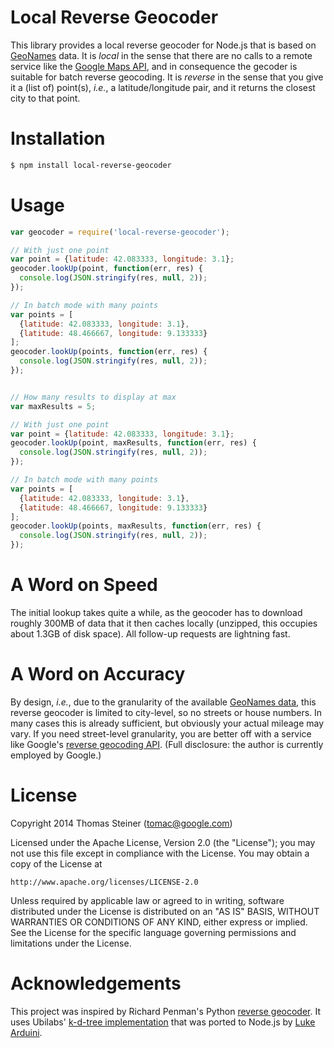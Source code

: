 Local Reverse Geocoder
======================

This library provides a local reverse geocoder for Node.js that is based on [GeoNames](http://download.geonames.org/export/dump/) data. It is *local*
in the sense that there are no calls to a remote service like the [Google Maps API](https://developers.google.com/maps/documentation/javascript/geocoding#ReverseGeocoding),
and in consequence the gecoder is suitable for batch reverse geocoding.
It is *reverse* in the sense that you give it a (list of) point(s), *i.e.*,
a latitude/longitude pair, and it returns the closest city to that point.

Installation
============

```bash
$ npm install local-reverse-geocoder
```

Usage
=====

```javascript
var geocoder = require('local-reverse-geocoder');

// With just one point
var point = {latitude: 42.083333, longitude: 3.1};
geocoder.lookUp(point, function(err, res) {
  console.log(JSON.stringify(res, null, 2));
});

// In batch mode with many points
var points = [
  {latitude: 42.083333, longitude: 3.1},
  {latitude: 48.466667, longitude: 9.133333}
];
geocoder.lookUp(points, function(err, res) {
  console.log(JSON.stringify(res, null, 2));
});


// How many results to display at max
var maxResults = 5;

// With just one point
var point = {latitude: 42.083333, longitude: 3.1};
geocoder.lookUp(point, maxResults, function(err, res) {
  console.log(JSON.stringify(res, null, 2));
});

// In batch mode with many points
var points = [
  {latitude: 42.083333, longitude: 3.1},
  {latitude: 48.466667, longitude: 9.133333}
];
geocoder.lookUp(points, maxResults, function(err, res) {
  console.log(JSON.stringify(res, null, 2));
});
```

A Word on Speed
===============

The initial lookup takes quite a while, as the geocoder has to download roughly 300MB of data
that it then caches locally (unzipped, this occupies about 1.3GB of disk space).
All follow-up requests are lightning fast.

A Word on Accuracy
==================

By design, *i.e.*, due to the granularity of the available [GeoNames data](http://download.geonames.org/export/dump/cities1000.zip), this reverse geocoder is limited to city-level, so no streets or house numbers. In many cases this is already sufficient, but obviously your actual mileage may vary. If you need street-level granularity, you are better off with a service like Google's [reverse geocoding API](https://developers.google.com/maps/documentation/javascript/geocoding#ReverseGeocoding). (Full disclosure: the author is currently employed by Google.)

License
=======

Copyright 2014 Thomas Steiner (tomac@google.com)

Licensed under the Apache License, Version 2.0 (the "License");
you may not use this file except in compliance with the License.
You may obtain a copy of the License at

    http://www.apache.org/licenses/LICENSE-2.0

Unless required by applicable law or agreed to in writing, software
distributed under the License is distributed on an "AS IS" BASIS,
WITHOUT WARRANTIES OR CONDITIONS OF ANY KIND, either express or implied.
See the License for the specific language governing permissions and
limitations under the License.

Acknowledgements
================

This project was inspired by Richard Penman's Python [reverse geocoder](https://bitbucket.org/richardpenman/reverse_geocode/). It uses Ubilabs' [k-d-tree implementation](https://github.com/ubilabs/kd-tree-javascript) that was ported to Node.js by [Luke Arduini](https://github.com/luk-/node-kdt).
